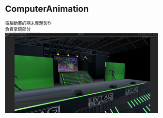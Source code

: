 # ComputerAnimation

電腦動畫的期末專題製作  
負責掌鏡部分  
[![IMAGE ALT TEXT](https://github.com/kairaun/ComputerAnimation/blob/main/F.png)](https://www.youtube.com/watch?v=IV2iTNQKmbs&ab_channel=KAIRaun "Unity")
